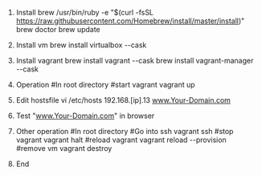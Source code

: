 1. Install brew
   /usr/bin/ruby -e "$(curl -fsSL https://raw.githubusercontent.com/Homebrew/install/master/install)"
   brew doctor
   brew update

2. Install vm
   brew install virtualbox --cask

3. Install vagrant
   brew install vagrant --cask
   brew install vagrant-manager --cask

4. Operation
   #In root directory
   #start vagrant
   vagrant up

5. Edit hostsfile
   vi /etc/hosts
   192.168.[ip].13 www.Your-Domain.com

6. Test "www.Your-Domain.com" in browser

7. Other operation
   #In root directory
   #Go into ssh
   vagrant ssh
   #stop vagrant
   vagrant halt
   #reload vagrant
   vagrant reload --provision
   #remove vm
   vagrant destroy

8. End
